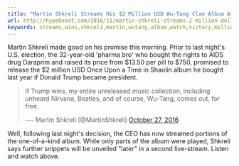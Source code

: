 ```yaml
---
title: "Martin Shkreli Streams His $2 Million USD Wu-Tang Clan Album After Trump Victory"
url: http://hypebeast.com/2016/11/martin-shkreli-streams-2-million-dollar-wutang-album
keywords: streams,wins,shkreli,martin,wutang,album,watch,victory,million,usd,clan,trump,nights,bought
---
```

Martin Shkreli made good on his promise this morning. Prior to last night's U.S. election, the 32-year-old 'pharma bro' who bought the rights to AIDS drug Daraprim and raised its price from \$13.50 per pill to \$750, promised to release the \$2 million USD Once Upon a Time in Shaolin album he bought last year if Donald Trump became president.

> If Trump wins, my entire unreleased music collection, including unheard Nirvana, Beatles, and of course, Wu-Tang, comes out, for free.
>
> --- Martin Shkreli (\@MartinShkreli) [October 27, 2016](https://twitter.com/MartinShkreli/status/791488951781625856)

Well, following last night's decision, the CEO has now streamed portions of the one-of-a-kind album. While only parts of the album were played, Shkreli says further snippets will be unveiled "later" in a second live-stream. Listen and watch above.
